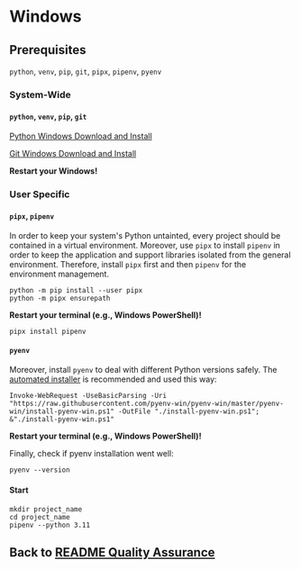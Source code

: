 # Windows

## Prerequisites

`python`, `venv`, `pip`, `git`, `pipx`, `pipenv`, `pyenv`

### System-Wide

#### `python`, `venv`, `pip`, `git`

[Python Windows Download and Install](https://www.python.org/downloads/windows/)

[Git Windows Download and Install](https://git-scm.com/download/win)

**Restart your Windows!**

### User Specific

#### `pipx`, `pipenv` 

In order to keep your system's Python untainted, every project should be
contained in a virtual environment. Moreover, use `pipx` to install `pipenv`
in order to keep the application and support libraries isolated from
the general environment. Therefore, install `pipx` first and then `pipenv` for
the environment management.

```shell
python -m pip install --user pipx
python -m pipx ensurepath
```

**Restart your terminal (e.g., Windows PowerShell)!**

```shell
pipx install pipenv
```

#### `pyenv`

Moreover, install `pyenv` to deal with different Python versions safely.
The [automated installer](https://github.com/pyenv-win/pyenv-win) is
recommended and used this way:

```shell
Invoke-WebRequest -UseBasicParsing -Uri "https://raw.githubusercontent.com/pyenv-win/pyenv-win/master/pyenv-win/install-pyenv-win.ps1" -OutFile "./install-pyenv-win.ps1"; &"./install-pyenv-win.ps1"
```

**Restart your terminal (e.g., Windows PowerShell)!**

Finally, check if pyenv installation went well:

```shell
pyenv --version
```

#### Start

```shell
mkdir project_name
cd project_name
pipenv --python 3.11
```

## Back to [README Quality Assurance](../README.md#quality-assurance)
